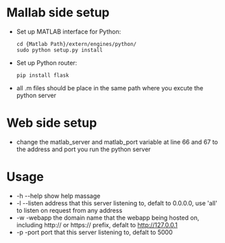 # Mallab side setup

- Set up MATLAB interface for Python:
	```
	cd {Matlab Path}/extern/engines/python/
	sudo python setup.py install
	```
	
- Set up Python router:
	```
	pip install flask
	```
	
- all .m files should be place in the same path where you excute the python server


# Web side setup

- change the matlab_server and matlab_port variable at line 66 and 67 to the address and port you run the python server

# Usage

- -h --help	show help massage
- -l --listen	address that this server listening to, defalt to 0.0.0.0, use 'all' to listen on request from any address
- -w -webapp	the domain name that the webapp being hosted on, including http:// or https:// prefix, defalt to http://127.0.0.1
- -p -port	port that this server listening to, defalt to 5000
